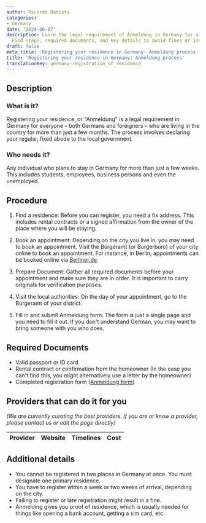```yaml
---
author: Ricardo Batista
categories:
- Germany
date: '2024-06-07'
description: Learn the legal requirement of Anmeldung in Germany for all residents.
  Find steps, required documents, and key details to avoid fines or issues.
draft: false
meta_title: 'Registering your residence in Germany: Anmeldung process'
title: 'Registering your residence in Germany: Anmeldung process'
translationKey: germany-registration_of_residence
---
```



## Description
### What is it?
Registering your residence, or "Anmeldung" is a legal requirement in Germany for everyone – both Germans and foreigners – who are living in the country for more than just a few months. The process involves declaring your regular, fixed abode to the local government.

### Who needs it?
Any individual who plans to stay in Germany for more than just a few weeks. This includes students, employees, business persons and even the unemployed.

## Procedure

1. Find a residence: Before you can register, you need a fix address. This includes rental contracts or a signed affirmation from the owner of the place where you will be staying.

2. Book an appointment: Depending on the city you live in, you may need to book an appointment. Visit the Bürgeramt (or Burgerburo) of your city online to book an appointment. For instance, in Berlin, appointments can be booked online via [Berliner.de](https://service.berlin.de/terminvereinbarung/termin/day/).

3. Prepare Document: Gather all required documents before your appointment and make sure they are in order. It is important to carry originals for verification purposes.

4. Visit the local authorities: On the day of your appointment, go to the Bürgeramt of your district.

5. Fill in and submit Anmeldung form: The form is just a single page and you need to fill it out. If you don't understand German, you may want to bring someone with you who does.

## Required Documents

- Valid passport or ID card
- Rental contract or confirmation from the homeowner (In the case you can't find this, you might alternatively use a letter by the homeowner)
- Completed registration form ([Anmeldung form](https://service.berlin.de/dienstleistung/120686/standort/122346/))

## Providers that can do it for you

_(We are currently curating the best providers. If you are or know a provider, please contact us or edit the page directly)_

| Provider        |     Website     |     Timelines    |       Cost      |
| --------------- | --------------- |  :-------------: | :-------------: |

## Additional details

- You cannot be registered in two places in Germany at once. You must designate one primary residence.
- You have to register within a week or two weeks of arrival, depending on the city.
- Failing to register or late registration might result in a fine.
- Anmelding gives you proof of residence, which is usually needed for things like opening a bank account, getting a sim card, etc.